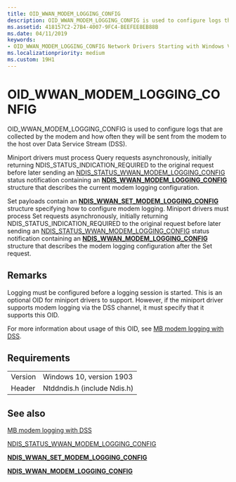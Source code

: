 ```yaml
---
title: OID_WWAN_MODEM_LOGGING_CONFIG
description: OID_WWAN_MODEM_LOGGING_CONFIG is used to configure logs that are collected by the modem and how often they will be sent from the modem to the host over Data Service Stream (DSS).
ms.assetid: 418157C2-27B4-4007-9FC4-BEEFEE8EB88B
ms.date: 04/11/2019
keywords: 
- OID_WWAN_MODEM_LOGGING_CONFIG Network Drivers Starting with Windows Vista
ms.localizationpriority: medium
ms.custom: 19H1
---
```


# OID_WWAN_MODEM_LOGGING_CONFIG

OID_WWAN_MODEM_LOGGING_CONFIG is used to configure logs that are collected by the modem and how often they will be sent from the modem to the host over Data Service Stream (DSS).

Miniport drivers must process Query requests asynchronously, initially returning NDIS_STATUS_INDICATION_REQUIRED to the original request before later sending an [NDIS_STATUS_WWAN_MODEM_LOGGING_CONFIG](ndis-status-wwan-modem-logging-config.md) status notification containing an [**NDIS_WWAN_MODEM_LOGGING_CONFIG**](https://docs.microsoft.com/windows-hardware/drivers/ddi/ndiswwan/ns-ndiswwan-_ndis_wwan_modem_logging_config) structure that describes the current modem logging configuration.

Set payloads contain an [**NDIS_WWAN_SET_MODEM_LOGGING_CONFIG**](https://docs.microsoft.com/windows-hardware/drivers/ddi/ndiswwan/ns-ndiswwan-_ndis_wwan_set_modem_logging_config) structure specifying how to configure modem logging. Miniport drivers must process Set requests asynchronously, initially returning NDIS_STATUS_INDICATION_REQUIRED to the original request before later sending an [NDIS_STATUS_WWAN_MODEM_LOGGING_CONFIG](ndis-status-wwan-modem-logging-config.md) status notification containing an [**NDIS_WWAN_MODEM_LOGGING_CONFIG**](https://docs.microsoft.com/windows-hardware/drivers/ddi/ndiswwan/ns-ndiswwan-_ndis_wwan_modem_logging_config) structure that describes the modem logging configuration after the Set request.

## Remarks

Logging must be configured before a logging session is started. This is an optional OID for miniport drivers to support. However, if the miniport driver supports modem logging via the DSS channel, it must specify that it supports this OID. 

For more information about usage of this OID, see [MB modem logging with DSS](mb-modem-logging-with-dss.md).

## Requirements

|   |   |
| --- | --- |
| Version | Windows 10, version 1903 |
| Header | Ntddndis.h (include Ndis.h) |

## See also

[MB modem logging with DSS](mb-modem-logging-with-dss.md)

[NDIS_STATUS_WWAN_MODEM_LOGGING_CONFIG](ndis-status-wwan-modem-logging-config.md)

[**NDIS_WWAN_SET_MODEM_LOGGING_CONFIG**](https://docs.microsoft.com/windows-hardware/drivers/ddi/ndiswwan/ns-ndiswwan-_ndis_wwan_set_modem_logging_config)

[**NDIS_WWAN_MODEM_LOGGING_CONFIG**](https://docs.microsoft.com/windows-hardware/drivers/ddi/ndiswwan/ns-ndiswwan-_ndis_wwan_modem_logging_config)
